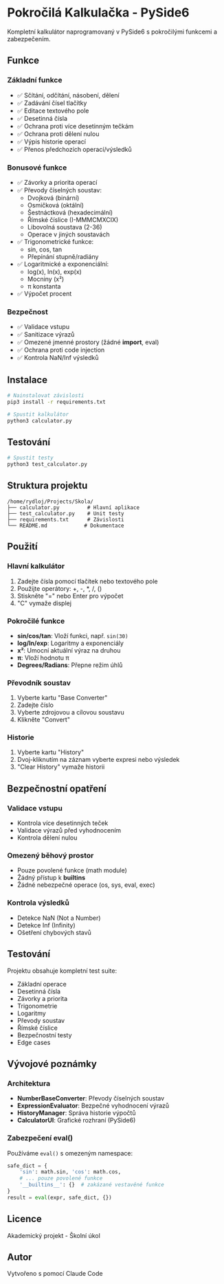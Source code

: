 # Pokročilá Kalkulačka - PySide6

Kompletní kalkulátor naprogramovaný v PySide6 s pokročilými funkcemi a zabezpečením.

## Funkce

### Základní funkce
- ✅ Sčítání, odčítání, násobení, dělení
- ✅ Zadávání čísel tlačítky
- ✅ Editace textového pole
- ✅ Desetinná čísla
- ✅ Ochrana proti více desetinným tečkám
- ✅ Ochrana proti dělení nulou
- ✅ Výpis historie operací
- ✅ Přenos předchozích operací/výsledků

### Bonusové funkce
- ✅ Závorky a priorita operací
- ✅ Převody číselných soustav:
  - Dvojková (binární)
  - Osmičková (oktální)
  - Šestnáctková (hexadecimální)
  - Římské číslice (I-MMMCMXCIX)
  - Libovolná soustava (2-36)
  - Operace v jiných soustavách
- ✅ Trigonometrické funkce:
  - sin, cos, tan
  - Přepínání stupně/radiány
- ✅ Logaritmické a exponenciální:
  - log(x), ln(x), exp(x)
  - Mocniny (x²)
  - π konstanta
- ✅ Výpočet procent

### Bezpečnost
- ✅ Validace vstupu
- ✅ Sanitizace výrazů
- ✅ Omezené jmenné prostory (žádné __import__, eval)
- ✅ Ochrana proti code injection
- ✅ Kontrola NaN/Inf výsledků

## Instalace

```bash
# Nainstalovat závislosti
pip3 install -r requirements.txt

# Spustit kalkulátor
python3 calculator.py
```

## Testování

```bash
# Spustit testy
python3 test_calculator.py
```

## Struktura projektu

```
/home/rydloj/Projects/Skola/
├── calculator.py         # Hlavní aplikace
├── test_calculator.py    # Unit testy
├── requirements.txt      # Závislosti
└── README.md            # Dokumentace
```

## Použití

### Hlavní kalkulátor
1. Zadejte čísla pomocí tlačítek nebo textového pole
2. Použijte operátory: +, -, *, /, ()
3. Stiskněte "=" nebo Enter pro výpočet
4. "C" vymaže displej

### Pokročilé funkce
- **sin/cos/tan**: Vloží funkci, např. `sin(30)`
- **log/ln/exp**: Logaritmy a exponenciály
- **x²**: Umocní aktuální výraz na druhou
- **π**: Vloží hodnotu π
- **Degrees/Radians**: Přepne režim úhlů

### Převodník soustav
1. Vyberte kartu "Base Converter"
2. Zadejte číslo
3. Vyberte zdrojovou a cílovou soustavu
4. Klikněte "Convert"

### Historie
1. Vyberte kartu "History"
2. Dvoj-kliknutím na záznam vyberte expresi nebo výsledek
3. "Clear History" vymaže historii

## Bezpečnostní opatření

### Validace vstupu
- Kontrola více desetinných teček
- Validace výrazů před vyhodnocením
- Kontrola dělení nulou

### Omezený běhový prostor
- Pouze povolené funkce (math module)
- Žádný přístup k __builtins__
- Žádné nebezpečné operace (os, sys, eval, exec)

### Kontrola výsledků
- Detekce NaN (Not a Number)
- Detekce Inf (Infinity)
- Ošetření chybových stavů

## Testování

Projektu obsahuje kompletní test suite:
- Základní operace
- Desetinná čísla
- Závorky a priorita
- Trigonometrie
- Logaritmy
- Převody soustav
- Římské číslice
- Bezpečnostní testy
- Edge cases

## Vývojové poznámky

### Architektura
- **NumberBaseConverter**: Převody číselných soustav
- **ExpressionEvaluator**: Bezpečné vyhodnocení výrazů
- **HistoryManager**: Správa historie výpočtů
- **CalculatorUI**: Grafické rozhraní (PySide6)

### Zabezpečení eval()
Používáme `eval()` s omezeným namespace:
```python
safe_dict = {
    'sin': math.sin, 'cos': math.cos,
    # ... pouze povolené funkce
    '__builtins__': {}  # zakázané vestavěné funkce
}
result = eval(expr, safe_dict, {})
```

## Licence

Akademický projekt - Školní úkol

## Autor

Vytvořeno s pomocí Claude Code
